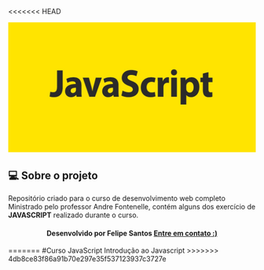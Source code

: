 <<<<<<< HEAD
<p  align="center">
<img  src="./image/JavaScript3.jpg"  alt="javascript"  />
</p>


## 💻 Sobre o projeto
Repositório criado para o curso de desenvolvimento web completo Ministrado pelo professor Andre Fontenelle, contém alguns dos exercício de **JAVASCRIPT** realizado durante o curso.
  


<h4  align=center>Desenvolvido por Felipe Santos <a  href="https://www.linkedin.com/in/luis-felipe-santos-silva-5623a8197/">  <strong>Entre em contato</strong> :)</a></a></h4>
=======
#Curso JavaScript
Introdução ao Javascript
>>>>>>> 4db8ce83f86a91b70e297e35f537123937c3727e
